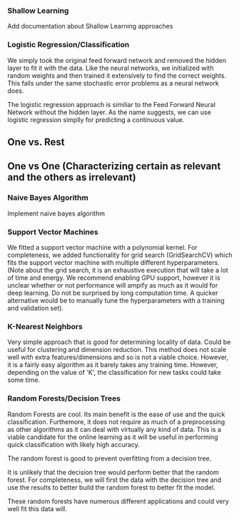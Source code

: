 ### Shallow Learning

Add documentation about Shallow Learning approaches



### Logistic Regression/Classification

We simply took the original feed forward network and removed the hidden layer to fit it with the data. Like the neural networks, we initialized with random weights and then trained it extensively to find the correct weights. This falls under the same stochastic error problems as a neural network does. 

The logistic regression approach is similiar to the Feed Forward Neural Network without the hidden layer. As the name suggests, we can use logistic regression simplly for predicting a continuous value. 

## One vs. Rest

## One vs One (Characterizing certain as relevant and the others as irrelevant)


### Naive Bayes Algorithm

Implement naive bayes algorithm


### Support Vector Machines

We fitted a support vector machine with a polynomial kernel. For completeness, we added functionality for grid search (GridSearchCV) which fits the support vector machine with multiple different hyperparameters. (Note about the grid search, it is an exhaustive execution that will take a lot of time and energy. We recommend enabling GPU support, however it is unclear whether or not performance will ampify as much as it would for deep learning. Do not be surprised by long computation time. A quicker alternative would be to manually tune the hyperparameters with a training and validation set). 

### K-Nearest Neighbors

Very simple approach that is good for determining locality of data. Could be useful for clustering and dimension reduction. This method does not scale well with extra features/dimensions and so is not a viable choice. However, it is a fairly easy algorithm as it barely takes any training time. However, depending on the value of 'K', the classification for new tasks could take some time. 

### Random Forests/Decision Trees 

Random Forests are cool. Its main benefit is the ease of use and the quick classification. Furthemore, it does not require as much of a preprocessing as other algorithms as it can deal with virtually any kind of data. This is a viable candidate for the online learning as it will be useful in performing quick classification with likely high accuracy. 

The random forest is good to prevent overfitting from a decision tree. 


It is unlikely that the decision tree would perform better that the random forest. For completeness, we will first the data with the decision tree and use the results to better build the random forest to better fit the model. 

These random forests have numerous different applications and could very well fit this data will. 

